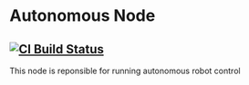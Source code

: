 # Autonomous Node
[![CI Build Status](https://github.com/frcteam195/autonomous_node/actions/workflows/main.yml/badge.svg)](https://github.com/frcteam195/autonomous_node/actions/workflows/main.yml)
---
This node is reponsible for running autonomous robot control
